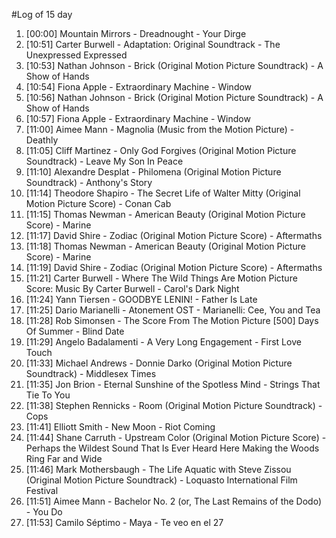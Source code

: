 #Log of 15 day

1. [00:00] Mountain Mirrors - Dreadnought - Your Dirge
1. [10:51] Carter Burwell - Adaptation: Original Soundtrack - The Unexpressed Expressed
1. [10:53] Nathan Johnson - Brick (Original Motion Picture Soundtrack) - A Show of Hands
1. [10:54] Fiona Apple - Extraordinary Machine - Window
1. [10:56] Nathan Johnson - Brick (Original Motion Picture Soundtrack) - A Show of Hands
1. [10:57] Fiona Apple - Extraordinary Machine - Window
1. [11:00] Aimee Mann - Magnolia (Music from the Motion Picture) - Deathly
1. [11:05] Cliff Martinez - Only God Forgives (Original Motion Picture Soundtrack) - Leave My Son In Peace
1. [11:10] Alexandre Desplat - Philomena (Original Motion Picture Soundtrack) - Anthony's Story
1. [11:14] Theodore Shapiro - The Secret Life of Walter Mitty (Original Motion Picture Score) - Conan Cab
1. [11:15] Thomas Newman - American Beauty (Original Motion Picture Score) - Marine
1. [11:17] David Shire - Zodiac (Original Motion Picture Score) - Aftermaths
1. [11:18] Thomas Newman - American Beauty (Original Motion Picture Score) - Marine
1. [11:19] David Shire - Zodiac (Original Motion Picture Score) - Aftermaths
1. [11:21] Carter Burwell - Where The Wild Things Are Motion Picture Score: Music By Carter Burwell - Carol's Dark Night
1. [11:24] Yann Tiersen - GOODBYE LENIN! - Father Is Late
1. [11:25] Dario Marianelli - Atonement OST - Marianelli: Cee, You and Tea
1. [11:28] Rob Simonsen - The Score From The Motion Picture [500] Days Of Summer - Blind Date
1. [11:29] Angelo Badalamenti - A Very Long Engagement - First Love Touch
1. [11:33] Michael Andrews - Donnie Darko (Original Motion Picture Soundtrack) - Middlesex Times
1. [11:35] Jon Brion - Eternal Sunshine of the Spotless Mind - Strings That Tie To You
1. [11:38] Stephen Rennicks - Room (Original Motion Picture Soundtrack) - Cops
1. [11:41] Elliott Smith - New Moon - Riot Coming
1. [11:44] Shane Carruth - Upstream Color (Original Motion Picture Score) - Perhaps the Wildest Sound That Is Ever Heard Here Making the Woods Ring Far and Wide
1. [11:46] Mark Mothersbaugh - The Life Aquatic with Steve Zissou (Original Motion Picture Soundtrack) - Loquasto International Film Festival
1. [11:51] Aimee Mann - Bachelor No. 2 (or, The Last Remains of the Dodo) - You Do
1. [11:53] Camilo Séptimo - Maya - Te veo en el 27
